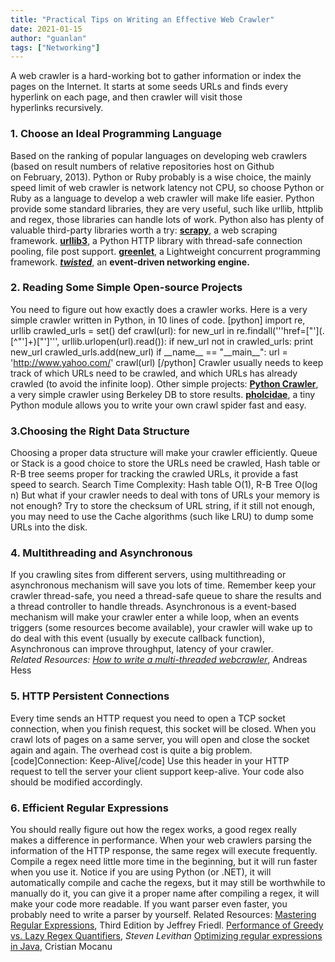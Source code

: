 ```yaml
---
title: "Practical Tips on Writing an Effective Web Crawler"
date: 2021-01-15
author: "guanlan"
tags: ["Networking"]
---
```

A web crawler is a hard-working bot to gather information or index the pages on the Internet. It starts at some seeds URLs and finds every hyperlink on each page, and then crawler will visit those hyperlinks recursively.

### 1\. Choose an Ideal Programming Language

Based on the ranking of popular languages on developing web crawlers (based on result numbers of relative repositories host on Github on February, 2013). Python or Ruby probably is a wise choice, the mainly speed limit of web crawler is network latency not CPU, so choose Python or Ruby as a language to develop a web crawler will make life easier. Python provide some standard libraries, they are very useful, such like urllib, httplib and regex, those libraries can handle lots of work. Python also has plenty of valuable third-party libraries worth a try: **[scrapy](http://scrapy.org/)**, a web scraping framework. **[urllib3](http://urllib3.readthedocs.org/en/latest/)**, a Python HTTP library with thread-safe connection pooling, file post support. **[greenlet](http://greenlet.readthedocs.org/)**, a Lightweight concurrent programming framework. _**[twisted](http://twistedmatrix.com/)**_, an __event-driven networking engine.__  

### 2\. Reading Some Simple Open-source Projects

You need to figure out how exactly does a crawler works. Here is a very simple crawler written in Python, in 10 lines of code. \[python\] import re, urllib crawled\_urls = set() def crawl(url): for new\_url in re.findall('''href=\["'\](.\[^"'\]+)\["'\]''', urllib.urlopen(url).read()): if new\_url not in crawled\_urls: print new\_url crawled\_urls.add(new\_url) if \_\_name\_\_ == "\_\_main\_\_": url = 'http://www.yahoo.com/' crawl(url) \[/python\] Crawler usually needs to keep track of which URLs need to be crawled, and which URLs has already crawled (to avoid the infinite loop). Other simple projects: [**Python Crawler**](http://code.google.com/p/python-crawler/), a very simple crawler using Berkeley DB to store results. [**pholcidae**](https://github.com/bbrodriges/pholcidae), a tiny Python module allows you to write your own crawl spider fast and easy.

### 3.Choosing the Right Data Structure

Choosing a proper data structure will make your crawler efficiently. Queue or Stack is a good choice to store the URLs need be crawled, Hash table or R-B tree seems proper for tracking the crawled URLs, it provide a fast speed to search. Search Time Complexity: Hash table O(1), R-B Tree O(log n) But what if your crawler needs to deal with tons of URLs your memory is not enough? Try to store the checksum of URL string, if it still not enough, you may need to use the Cache algorithms (such like LRU) to dump some URLs into the disk.

### 4\. Multithreading and Asynchronous

If you crawling sites from different servers, using multithreading or asynchronous mechanism will save you lots of time. Remember keep your crawler thread-safe, you need a thread-safe queue to share the results and a thread controller to handle threads. Asynchronous is a event-based mechanism will make your crawler enter a while loop, when an events triggers (some resources become available), your crawler will wake up to do deal with this event (usually by execute callback function), Asynchronous can improve throughput, latency of your crawler. _Related Resources:_ [_How to write a multi-threaded webcrawler_](http://www.andreas-hess.info/programming/webcrawler/index.html#AnotherWebcrawler), Andreas Hess

### 5\. HTTP Persistent Connections

Every time sends an HTTP request you need to open a TCP socket connection, when you finish request, this socket will be closed. When you crawl lots of pages on a same server, you will open and close the socket again and again. The overhead cost is quite a big problem. \[code\]Connection: Keep-Alive\[/code\] Use this header in your HTTP request to tell the server your client support keep-alive. Your code also should be modified accordingly.

### 6\. Efficient Regular Expressions

You should really figure out how the regex works, a good regex really makes a difference in performance. When your web crawlers parsing the information of the HTTP response, the same regex will execute frequently. Compile a regex need little more time in the beginning, but it will run faster when you use it. Notice if you are using Python (or .NET), it will automatically compile and cache the regexs, but it may still be worthwhile to manually do it, you can give it a proper name after compiling a regex, it will make your code more readable. If you want parser even faster, you probably need to write a parser by yourself. Related Resources: [Mastering Regular Expressions](http://www.amazon.com/Mastering-Regular-Expressions-Jeffrey-Friedl/dp/0596528124), Third Edition by Jeffrey Friedl. [Performance of Greedy vs. Lazy Regex Quantifiers](http://blog.stevenlevithan.com/archives/greedy-lazy-performance "Permanent Link to Performance of Greedy vs. Lazy Regex Quantifiers"), _Steven Levithan_ [Optimizing regular expressions in Java](http://www.javaworld.com/javaworld/jw-09-2007/jw-09-optimizingregex.html), Cristian Mocanu
